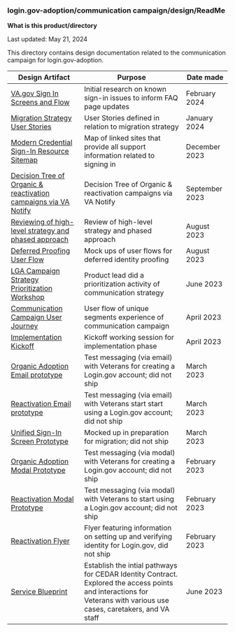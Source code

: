 ### login.gov-adoption/communication campaign/design/ReadMe

**What is this product/directory**

Last updated: May 21, 2024

This directory contains design documentation related to the communication campaign for login.gov-adoption.

| Design Artifact | Purpose | Date made | 
| ----------- | ----------- | ----------- | 
| [VA.gov Sign In Screens and Flow](https://app.mural.co/t/departmentofveteransaffairs9999/m/departmentofveteransaffairs9999/1716210740837/0057077bc375fa8907ff8349d63a21fa9aff1b9a?sender=u1b0df595924572baa8a94764) | Initial research on known sign-in issues to inform FAQ page updates  | February 2024 |
| [Migration Strategy User Stories](https://app.mural.co/t/departmentofveteransaffairs9999/m/departmentofveteransaffairs9999/1716210791726/1b245c4c4f0b6826bc9da41d0e3a64249e699bc3?sender=u1b0df595924572baa8a94764) | User Stories defined in relation to migration strategy      | January 2024   | 
| [Modern Credential Sign-In Resource Sitemap](https://app.mural.co/t/departmentofveteransaffairs9999/m/departmentofveteransaffairs9999/1716210675672/d2642b75fd2b68976350357b23ff1a4790571b09?sender=u1b0df595924572baa8a94764)   | Map of linked sites that provide all support information related to signing in  | December 2023        |
| [Decision Tree of Organic & reactivation campaigns via VA Notify](https://app.mural.co/t/departmentofveteransaffairs9999/m/departmentofveteransaffairs9999/1716211705565/92e8189bd4cc0c1848cd7bd71c140216ac9346c3?sender=u1b0df595924572baa8a94764)   | Decision Tree of Organic & reactivation campaigns via VA Notify | September 2023 |
| [Reviewing of high-level strategy and phased approach](https://app.mural.co/t/departmentofveteransaffairs9999/m/departmentofveteransaffairs9999/1716211758103/a2f561a7b1fc3250a5ba666fddc14880e8807527?sender=u1b0df595924572baa8a94764)  | Review of high-level strategy and phased approach    | August 2023   | Text        |
| [Deferred Proofing User Flow](https://app.mural.co/t/departmentofveteransaffairs9999/m/departmentofveteransaffairs9999/1716212650593/6f48c25e1b97d4039c5fd0e1f804ea9cb186d56c?sender=u1b0df595924572baa8a94764)  | Mock ups of user flows for deferred identity proofing       | August 2023   | Text        |
| [LGA Campaign Strategy Prioritization Workshop](https://app.mural.co/t/departmentofveteransaffairs9999/m/departmentofveteransaffairs9999/1716212186557/0ae9c19ab66427c472dfc831a2c9080bdb0163cf?sender=u1b0df595924572baa8a94764) | Product lead did a prioritization activity of communication strategy     | June 2023  | Text        |
| [Communication Campaign User Journey](https://app.mural.co/t/departmentofveteransaffairs9999/m/departmentofveteransaffairs9999/1715872578597/1c1cf2611b98a5f4ad847641016b04b0ef92aa93?sender=u1b0df595924572baa8a94764)   | User flow of unique segments experience of communication campaign       | April 2023  | 
| [Implementation Kickoff](https://app.mural.co/t/departmentofveteransaffairs9999/m/departmentofveteransaffairs9999/1716211957482/781d10865d8dfc9560103fe98a53deae8400324c?sender=u1b0df595924572baa8a94764)    | Kickoff working session for implementation phase  | April 2023       |
| [Organic Adoption Email prototype](https://www.figma.com/design/dUAamdYT8RGXAeA695wbwp/Organic-Adoption-Prototypes?m=auto&t=XbiYBQ1I7ZWc5hTe-6)  |    Test messaging (via email) with Veterans for creating a Login.gov account; did not ship      |     March 2023 | 
| [Reactivation Email prototype](https://www.figma.com/design/l7JktjPGZGxWYMSMdulzI4/Reactivation-Prototypes?m=auto&t=8qOoHOLqDlmr9X2x-6)  |    Test messaging (via email) with Veterans start start using a Login.gov account; did not ship      |     March 2023 | 
| [Unified Sign-In Screen Prototype](https://www.figma.com/file/G32IPqyd3bPHMBbGdyQLwo/Sign-in-page?type=design&t=qZorICrE871834zE-6) | Mocked up in preparation for migration; did not ship | March 2023 | 
| [Organic Adoption Modal Prototype](https://www.figma.com/design/dUAamdYT8RGXAeA695wbwp/Organic-Adoption-Prototypes?m=auto&t=XbiYBQ1I7ZWc5hTe-6) | Test messaging (via modal) with Veterans for creating a Login.gov account; did not ship | February 2023 |
| [Reactivation Modal Prototype](https://www.figma.com/design/l7JktjPGZGxWYMSMdulzI4/Reactivation-Prototypes?m=auto&t=8qOoHOLqDlmr9X2x-7) | Test messaging (via modal) with Veterans to start using a Login.gov account; did not ship | February 2023 |
| [Reactivation Flyer](https://www.figma.com/design/l7JktjPGZGxWYMSMdulzI4/Reactivation-Prototypes?m=auto&t=8qOoHOLqDlmr9X2x-8) | Flyer featuring information on setting up and verifying identity for Login.gov, did not ship | February 2023 |
| [Service Blueprint](https://github.com/department-of-veterans-affairs/va.gov-team/blob/master/products/login.gov-adoption/research/2022-10-Login.gov-Adoption-Discovery-Research/service%20blueprint_login.gov%20migration%20pathways.pdf)| Establish the intial pathways for CEDAR Identity Contract. Explored the access points and interactions for Veterans with various use cases, caretakers, and VA staff | June 2023 | 


